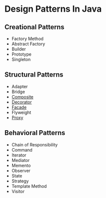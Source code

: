 # Design Patterns In Java

## Creational Patterns

- Factory Method
- Abstract Factory
- Builder
- Prototype
- Singleton

## Structural Patterns

- Adapter
- Bridge
- [Composite](/src/structural/composite/docs/composite.md)
- [Decorator](/src/structural/decorator/docs/Decorator.md)
- [Facade](/src/structural/facade/docs/Facade.md)
- Flyweight
- [Proxy](src/structural/proxy/docs/Proxy.md)

## Behavioral Patterns

- Chain of Responsibility
- Command
- Iterator
- Mediator
- Memento
- Observer
- State
- Strategy
- Template Method
- Visitor
